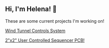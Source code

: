 ## Hi, I'm Helena! 👋

<!--
**helenaw041/helenaw041** is a ✨ _special_ ✨ repository because its `README.md` (this file) appears on your GitHub profile.

Here are some ideas to get you started:

- 🔭 I’m currently working on ...
- 🌱 I’m currently learning ...
- 👯 I’m looking to collaborate on ...
- 🤔 I’m looking for help with ...
- 💬 Ask me about ...
- 📫 How to reach me: ...
- 😄 Pronouns: ...
- ⚡ Fun fact: ...
-->
These are some current projects I'm working on!

[Wind Tunnel Controls System](https://github.com/helenaw041/WindTunnel)

[2"x2" User Controlled Sequencer PCB!](https://github.com/helenaw041/ELEC-240-PCBs/tree/main/No%20MCU%20Sequencer)


